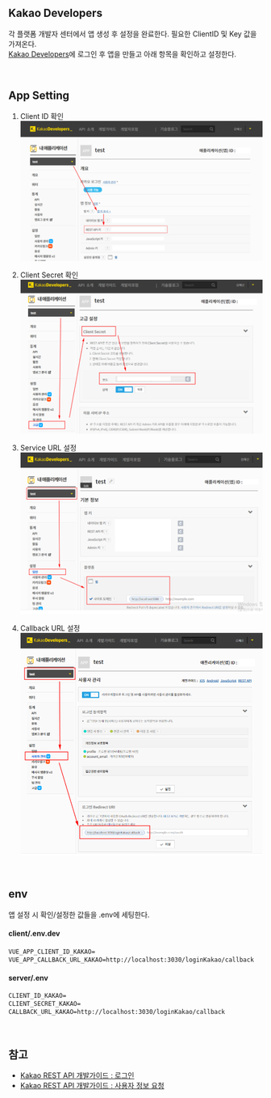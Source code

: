 ## Kakao Developers
각 플랫폼 개발자 센터에서 앱 생성 후 설정을 완료한다. 필요한 ClientID 및 Key 값을 가져온다.  
[Kakao Developers](https://developers.kakao.com/apps)에 로그인 후 앱을 만들고 아래 항목을 확인하고 설정한다.

<br>

## App Setting
 
1. Client ID 확인
![Client ID 확인](./img/img_client_id_kakao.png)

2. Client Secret 확인
![Client Secret 확인](./img/img_client_secret_kakao.png)

3. Service URL 설정
![Service URL 설정](./img/img_service_url_kakao.png)

4. Callback URL 설정
![Callback URL 설정](./img/img_callback_url_kakao.png)

<br>

## env
앱 설정 시 확인/설정한 값들을 .env에 세팅한다.  

#### client/.env.dev
```
VUE_APP_CLIENT_ID_KAKAO=
VUE_APP_CALLBACK_URL_KAKAO=http://localhost:3030/loginKakao/callback
```

#### server/.env
```
CLIENT_ID_KAKAO=
CLIENT_SECRET_KAKAO=
CALLBACK_URL_KAKAO=http://localhost:3030/loginKakao/callback
```

<br>

## 참고
- [Kakao REST API 개발가이드 : 로그인](https://developers.kakao.com/docs/restapi/user-management#로그인)
- [Kakao REST API 개발가이드 : 사용자 정보 요청](https://developers.kakao.com/docs/restapi/user-management#사용자-정보-요청)